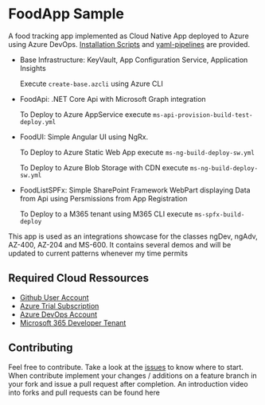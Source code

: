 # FoodApp Sample

A food tracking app implemented as Cloud Native App deployed to Azure using Azure DevOps. [Installation Scripts](/az-cli/) and [yaml-pipelines](/az-pipelines/) are provided.

- Base Infrastructure: KeyVault, App Configuration Service, Application Insights

  Execute `create-base.azcli` using Azure CLI

- FoodApi: .NET Core Api with Microsoft Graph integration

  To Deploy to Azure AppService execute `ms-api-provision-build-test-deploy.yml`

- FoodUI: Simple Angular UI using NgRx.

  To Deploy to Azure Static Web App execute `ms-ng-build-deploy-sw.yml`

  To Deploy to Azure Blob Storage with CDN execute `ms-ng-build-deploy-sw.yml`

- FoodListSPFx: Simple SharePoint Framework WebPart displaying Data from Api using Persmissions from App Registration

  To Deploy to a M365 tenant using M365 CLI execute `ms-spfx-build-deploy`

This app is used as an integrations showcase for the classes ngDev, ngAdv, AZ-400, AZ-204 and MS-600. It contains several demos and will be updated to current patterns whenever my time permits

## Required Cloud Ressources

- [Github User Account](https://github.com/)
- [Azure Trial Subscription](https://azure.microsoft.com/en-us/free/)
- [Azure DevOps Account](https://dev.azure.com/)
- [Microsoft 365 Developer Tenant](https://developer.microsoft.com/en-us/microsoft-365/dev-program)

## Contributing

Feel free to contribute. Take a look at the [issues](https://github.com/arambazamba/FoodApp/issues) to know where to start. When contribute implement your changes / additions on a feature branch in your fork and issue a pull request after completion. An introduction video into forks and pull requests can be found here
